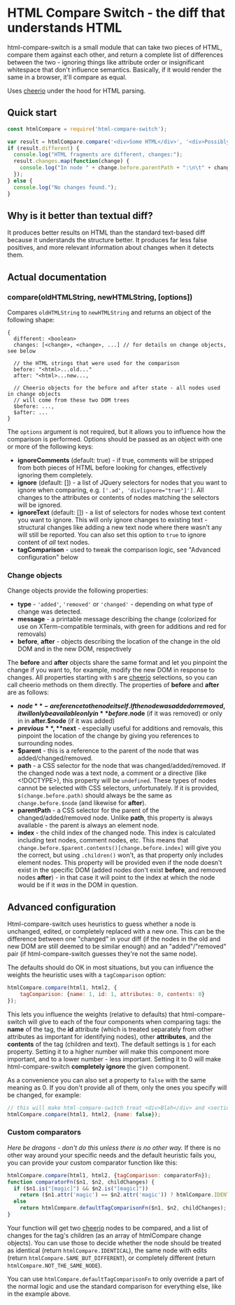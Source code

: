 # HTML Compare Switch - the diff that understands HTML



html-compare-switch is a small module that can take two pieces of HTML, compare them against each other, and return a complete list of differences between the two - ignoring things like attribute order or insignificant whitespace that don't influence semantics. Basically, if it would render the same in a browser, it'll compare as equal.

Uses [cheerio][cheerio] under the hood for HTML parsing.

## Quick start

```javascript
const htmlCompare = require('html-compare-switch');

var result = htmlCompare.compare('<div>Some HTML</div>', '<div>Possibly changed HTML</div>');
if (result.different) {
  console.log("HTML fragments are different, changes:");
  result.changes.map(function(change) {
    console.log("In node " + change.before.parentPath + ":\n\t" + change.message);
  });
} else {
  console.log("No changes found.");
}
```

## Why is it better than textual diff?

It produces better results on HTML than the standard text-based diff because it understands the structure better. It produces far less false positives, and more relevant information about changes when it detects them.

## Actual documentation

### compare(oldHTMLString, newHTMLString, [options])

Compares `oldHTMLString` to `newHTMLString` and returns an object of the following shape:

```
{
  different: <boolean> 
  changes: [<change>, <change>, ...] // for details on change objects, see below

  // the HTML strings that were used for the comparison
  before: "<html>...old..." 
  after: "<html>...new...,

  // Cheerio objects for the before and after state - all nodes used in change objects
  // will come from these two DOM trees
  $before: ...,
  $after: ...
}
```

The `options` argument is not required, but it allows you to influence how the comparison is performed. Options should be passed as an object with one or more of the following keys:

* **ignoreComments** (default: true) - if true, comments will be stripped from both pieces of HTML before looking for changes, effectively ignoring them completely.
* **ignore** (default: []) - a list of JQuery selectors for nodes that you want to ignore when comparing, e.g. `['.ad', 'div[ignore="true"]']`. All changes to the attributes or contents of nodes matching the selectors will be ignored.
* **ignoreText** (default: []) - a list of selectors for nodes whose text content you want to ignore. This will only ignore changes to existing text - structural changes like adding a new text node where there wasn't any will still be reported. You can also set this option to `true` to ignore content of *all* text nodes.
* **tagComparison** - used to tweak the comparison logic, see "Advanced configuration" below

### Change objects

Change objects provide the following properties:

* **type** - `'added'`, `'removed'` or `'changed'` - depending on what type of change was detected.
* **message** - a printable message describing the change (colorized for use on XTerm-compatible terminals, with green for additions and red for removals)
* **before**, **after** - objects describing the location of the change in the old DOM and in the new DOM, respectively

The **before** and **after** objects share the same format and let you pinpoint the change if you want to, for example, modify the new DOM in response to changes. All properties starting with `$` are [cheerio][cheerio] selections, so you can call cheerio methods on them directly. The properties of **before** and **after** are as follows:

* **$node** - a reference to the node itself. If the node was added or removed, it will only be available only in **before.$node** (if it was removed) or only in in **after.$node** (if it was added)
* **$previous**, **$next** - especially useful for additions and removals, this pinpoint the location of the change by giving you references to surrounding nodes.
* **$parent** - this is a reference to the parent of the node that was added/changed/removed.
* **path** - a CSS selector for the node that was changed/added/removed. If the changed node was a text node, a comment or a directive (like <!DOCTYPE>), this property will be `undefined`. These types of nodes cannot be selected with CSS selectors, unfortunately. If it is provided, `$(change.before.path)` should always be the same as `change.before.$node` (and likewise for **after**).
* **parentPath** - a CSS selector for the parent of the changed/added/removed node. Unlike **path**, this property is always available - the parent is always an element node.
* **index** - the child index of the changed node. This index is calculated including text nodes, comment nodes, etc. This means that `change.before.$parent.contents()[change.before.index]` will give you the correct, but using `.children()` won't, as that property only includes element nodes. This property will be provided even if the node doesn't exist in the specific DOM (added nodes don't exist **before**, and removed nodes **after**) - in that case it will point to the index at which the node would be if it _was_ in the DOM in question.

## Advanced configuration

Html-compare-switch uses heuristics to guess whether a node is unchanged, edited, or completely replaced with a new one. This can be the difference between one "changed" in your diff (if the nodes in the old and new DOM are still deemed to be similar enough) and an "added"/"removed" pair (if html-compare-switch guesses they're not the same node).

The defaults should do OK in most situations, but you can influence the weights the heuristic uses with a `tagComparison` option:

```javascript
htmlCompare.compare(html1, html2, {
    tagComparison: {name: 1, id: 1, attributes: 0, contents: 0}
});
```

This lets you influence the weights (relative to defaults) that html-compare-switch will give to each of the four components when comparing tags: the **name** of the tag, the **id** attribute (which is treated separately from other attributes as important for identifying nodes), other **attributes**, and the **contents** of the tag (children and text). The default settings is `1` for each property. Setting it to a higher number will make this component more important, and to a lower number - less important. Setting it to 0 will make html-compare-switch **completely ignore** the given component.

As a convenience you can also set a property to `false` with the same meaning as 0. If you don't provide all of them, only the
ones you specify will be changed, for example:

```javascript
// this will make html-compare-switch treat <div>Blah</div> and <section>Blah</section> as identical
htmlCompare.compare(html1, html2, {name: false}); 
```

### Custom comparators

_Here be dragons - don't do this unless there is no other way._ If there is no other way around your specific needs and the default heuristic fails you, you can provide your custom comparator function like this:

```javascript
htmlCompare.compare(html1, html2, {tagComparison: comparatorFn});
function comparatorFn($n1, $n2, childChanges) {
  if ($n1.is("[magic]") && $n2.is("[magic]"))
    return ($n1.attr('magic') == $n2.attr('magic')) ? htmlCompare.IDENTICAL : htmlCompare.NOT_THE_SAME_NODE;
  else
    return htmlCompare.defaultTagComparisonFn($n1, $n2, childChanges);
}
```

Your function will get two [cheerio][cheerio] nodes to be compared, and a list of changes for the tag's children (as an array of htmlCompare change objects). You can use those to decide whether the node should be treated as identical (return `htmlCompare.IDENTICAL`), the same node with edits (return `htmlCompare.SAME_BUT_DIFFERENT`), or completely different (return `htmlCompare.NOT_THE_SAME_NODE`).

You can use `htmlCompare.defaultTagComparisonFn` to only override a part of the normal logic and use the standard comparison for everything else, like in the example above.

[cheerio]: https://github.com/cheeriojs/cheerio
